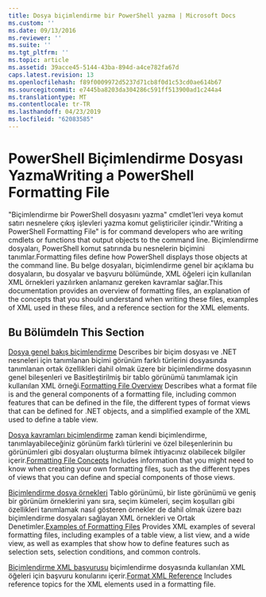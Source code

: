 ```yaml
---
title: Dosya biçimlendirme bir PowerShell yazma | Microsoft Docs
ms.custom: ''
ms.date: 09/13/2016
ms.reviewer: ''
ms.suite: ''
ms.tgt_pltfrm: ''
ms.topic: article
ms.assetid: 39acce45-5144-43ba-894d-a4ce782fa67d
caps.latest.revision: 13
ms.openlocfilehash: f89f0009972d5237d71cb8f0d1c53cd0ae614b67
ms.sourcegitcommit: e7445ba8203da304286c591ff513900ad1c244a4
ms.translationtype: MT
ms.contentlocale: tr-TR
ms.lasthandoff: 04/23/2019
ms.locfileid: "62083585"
---
```

# <a name="writing-a-powershell-formatting-file"></a><span data-ttu-id="eaf04-102">PowerShell Biçimlendirme Dosyası Yazma</span><span class="sxs-lookup"><span data-stu-id="eaf04-102">Writing a PowerShell Formatting File</span></span>

<span data-ttu-id="eaf04-103">"Biçimlendirme bir PowerShell dosyasını yazma" cmdlet'leri veya komut satırı nesnelere çıkış işlevleri yazma komut geliştiriciler içindir.</span><span class="sxs-lookup"><span data-stu-id="eaf04-103">"Writing a PowerShell Formatting File" is for command developers who are writing cmdlets or functions that output objects to the command line.</span></span> <span data-ttu-id="eaf04-104">Biçimlendirme dosyaları, PowerShell komut satırında bu nesnelerin biçimini tanımlar.</span><span class="sxs-lookup"><span data-stu-id="eaf04-104">Formatting files define how PowerShell displays those objects at the command line.</span></span> <span data-ttu-id="eaf04-105">Bu belge dosyaları, biçimlendirme genel bir açıklama bu dosyaların, bu dosyalar ve başvuru bölümünde, XML öğeleri için kullanılan XML örnekleri yazılırken anlamanız gereken kavramlar sağlar.</span><span class="sxs-lookup"><span data-stu-id="eaf04-105">This documentation provides an overview of formatting files, an explanation of the concepts that you should understand when writing these files, examples of XML used in these files, and a reference section for the XML elements.</span></span>

## <a name="in-this-section"></a><span data-ttu-id="eaf04-106">Bu Bölümde</span><span class="sxs-lookup"><span data-stu-id="eaf04-106">In This Section</span></span>

<span data-ttu-id="eaf04-107">[Dosya genel bakış biçimlendirme](./formatting-file-overview.md) Describes bir biçim dosyası ve .NET nesneleri için tanımlanan biçimi görünüm farklı türlerini dosyasında tanımlanan ortak özellikleri dahil olmak üzere bir biçimlendirme dosyasının genel bileşenleri ve Basitleştirilmiş bir tablo görünümü tanımlamak için kullanılan XML örneği.</span><span class="sxs-lookup"><span data-stu-id="eaf04-107">[Formatting File Overview](./formatting-file-overview.md) Describes what a format file is and the general components of a formatting file, including common features that can be defined in the file, the different types of format views that can be defined for .NET objects, and a simplified example of the XML used to define a table view.</span></span>

<span data-ttu-id="eaf04-108">[Dosya kavramları biçimlendirme](./formatting-file-concepts.md) zaman kendi biçimlendirme, tanımlayabileceğiniz görünüm farklı türlerini ve özel bileşenlerinin bu görünümleri gibi dosyaları oluşturma bilmek ihtiyacınız olabilecek bilgiler içerir.</span><span class="sxs-lookup"><span data-stu-id="eaf04-108">[Formatting File Concepts](./formatting-file-concepts.md) Includes information that you might need to know when creating your own formatting files, such as the different types of views that you can define and special components of those views.</span></span>

<span data-ttu-id="eaf04-109">[Biçimlendirme dosya örnekleri](./examples-of-formatting-files.md) Tablo görünümü, bir liste görünümü ve geniş bir görünüm örneklerini yanı sıra, seçim kümeleri, seçim koşulları gibi özellikleri tanımlamak nasıl gösteren örnekler de dahil olmak üzere bazı biçimlendirme dosyaları sağlayan XML örnekleri ve Ortak Denetimler.</span><span class="sxs-lookup"><span data-stu-id="eaf04-109">[Examples of Formatting Files](./examples-of-formatting-files.md) Provides XML examples of several formatting files, including examples of a table view, a list view, and a wide view, as well as examples that show how to define features such as selection sets, selection conditions, and common controls.</span></span>

<span data-ttu-id="eaf04-110">[Biçimlendirme XML başvurusu](./format-schema-xml-reference.md) biçimlendirme dosyasında kullanılan XML öğeleri için başvuru konularını içerir.</span><span class="sxs-lookup"><span data-stu-id="eaf04-110">[Format XML Reference](./format-schema-xml-reference.md) Includes reference topics for the XML elements used in a formatting file.</span></span>

